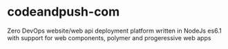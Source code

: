 # codeandpush-com
Zero DevOps website/web api deployment platform written in NodeJs es6.1 with support for web components, polymer and progeressive web apps 
